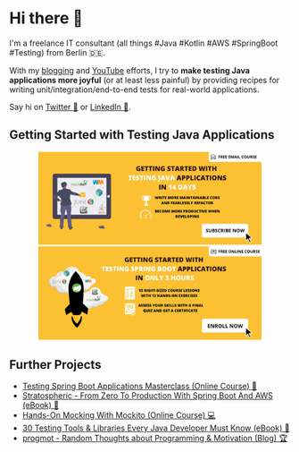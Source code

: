 # Hi there 👋

I'm a freelance IT consultant (all things #Java #Kotlin #AWS #SpringBoot #Testing) from Berlin 🇩🇪. 

With my [blogging](https://rieckpil.de) and [YouTube](https://www.youtube.com/c/rieckpil) efforts, I try to **make testing Java applications more joyful** (or at least less painful) by providing recipes for writing unit/integration/end-to-end tests for real-world applications.

Say hi on [Twitter 🐥](https://twitter.com/rieckpil) or [LinkedIn 👔](https://www.linkedin.com/in/rieckpil/).

## Getting Started with Testing Java Applications

<p align="center">
  <a href="https://rieckpil.de/getting-started-with-testing-java-applications-email-course/?utm_source=github&utm_medium=banner&utm_campaign=rieckpil-github-profile&utm_id=testing-email-course-leads">
    <img src="/resources/testing-email-course-wide-banner.webp" width="400" alt="Java Testing Email"/>
  </a>
  <a href="https://rieckpil.de/testing-spring-boot-applications-primer?utm_source=github&utm_medium=banner&utm_campaign=rieckpil-github-profile&utm_id=tsbap-course-leads">
    <img src="/resources/tsbap-wide-banner.webp" width="400" alt="Testing Spring Boot Applications Primer Online Course"/>
  </a>
</p>

## Further Projects

- [Testing Spring Boot Applications Masterclass (Online Course) 🍃](https://rieckpil.de/testing-spring-boot-applications-masterclass/)
- [Stratospheric - From Zero To Production With Spring Boot And AWS (eBook) 🚀](https://stratospheric.dev)
- [Hands-On Mocking With Mockito (Online Course) 💻](https://rieckpil.de/hands-on-mocking-with-mockito-online-course/)
- [30 Testing Tools & Libraries Every Java Developer Must Know (eBook) 📖](https://rieckpil.de/testing-tools-and-libraries-every-java-developer-must-know/)
- [progmot - Random Thoughts about Programming & Motivation (Blog) 🏆](https://progmot.com)
